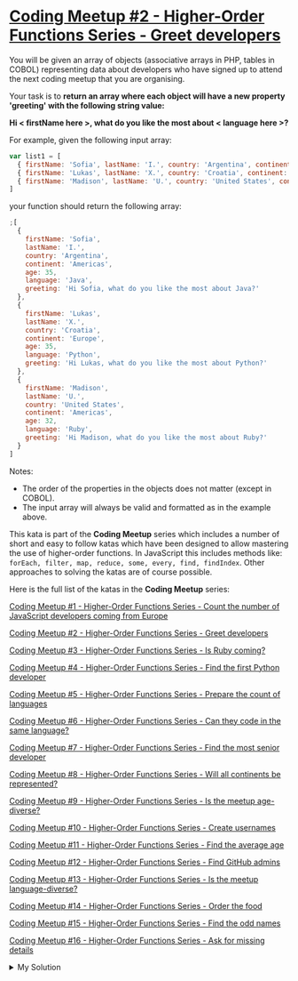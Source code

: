 # [Coding Meetup #2 - Higher-Order Functions Series - Greet developers](https://www.codewars.com/kata/58279e13c983ca4a2a00002a)

You will be given an array of objects (associative arrays in PHP, tables in COBOL) representing data about developers who have signed up to attend the next coding meetup that you are organising.

Your task is to **return an array where each object will have a new property 'greeting' with the following string value:**

**Hi < firstName here >, what do you like the most about < language here >?**

For example, given the following input array:

```js
var list1 = [
  { firstName: 'Sofia', lastName: 'I.', country: 'Argentina', continent: 'Americas', age: 35, language: 'Java' },
  { firstName: 'Lukas', lastName: 'X.', country: 'Croatia', continent: 'Europe', age: 35, language: 'Python' },
  { firstName: 'Madison', lastName: 'U.', country: 'United States', continent: 'Americas', age: 32, language: 'Ruby' }
]
```

your function should return the following array:

```js
;[
  {
    firstName: 'Sofia',
    lastName: 'I.',
    country: 'Argentina',
    continent: 'Americas',
    age: 35,
    language: 'Java',
    greeting: 'Hi Sofia, what do you like the most about Java?'
  },
  {
    firstName: 'Lukas',
    lastName: 'X.',
    country: 'Croatia',
    continent: 'Europe',
    age: 35,
    language: 'Python',
    greeting: 'Hi Lukas, what do you like the most about Python?'
  },
  {
    firstName: 'Madison',
    lastName: 'U.',
    country: 'United States',
    continent: 'Americas',
    age: 32,
    language: 'Ruby',
    greeting: 'Hi Madison, what do you like the most about Ruby?'
  }
]
```

Notes:

- The order of the properties in the objects does not matter (except in COBOL).
- The input array will always be valid and formatted as in the example above.

This kata is part of the **Coding Meetup** series which includes a number of short and easy to follow katas which have been designed to allow mastering the use of higher-order functions. In JavaScript this includes methods like: `forEach, filter, map, reduce, some, every, find, findIndex`. Other approaches to solving the katas are of course possible.

Here is the full list of the katas in the **Coding Meetup** series:

[Coding Meetup #1 - Higher-Order Functions Series - Count the number of JavaScript developers coming from Europe](http://www.codewars.com/kata/coding-meetup-number-1-higher-order-functions-series-count-the-number-of-javascript-developers-coming-from-europe)

[Coding Meetup #2 - Higher-Order Functions Series - Greet developers](https://www.codewars.com/kata/coding-meetup-number-2-higher-order-functions-series-greet-developers)

[Coding Meetup #3 - Higher-Order Functions Series - Is Ruby coming?](https://www.codewars.com/kata/coding-meetup-number-3-higher-order-functions-series-is-ruby-coming)

[Coding Meetup #4 - Higher-Order Functions Series - Find the first Python developer](https://www.codewars.com/kata/coding-meetup-number-4-higher-order-functions-series-find-the-first-python-developer)

[Coding Meetup #5 - Higher-Order Functions Series - Prepare the count of languages](https://www.codewars.com/kata/coding-meetup-number-5-higher-order-functions-series-prepare-the-count-of-languages)

[Coding Meetup #6 - Higher-Order Functions Series - Can they code in the same language?](https://www.codewars.com/kata/coding-meetup-number-6-higher-order-functions-series-can-they-code-in-the-same-language)

[Coding Meetup #7 - Higher-Order Functions Series - Find the most senior developer](http://www.codewars.com/kata/coding-meetup-number-7-higher-order-functions-series-find-the-most-senior-developer)

[Coding Meetup #8 - Higher-Order Functions Series - Will all continents be represented?](https://www.codewars.com/kata/coding-meetup-number-8-higher-order-functions-series-will-all-continents-be-represented)

[Coding Meetup #9 - Higher-Order Functions Series - Is the meetup age-diverse?](https://www.codewars.com/kata/coding-meetup-number-9-higher-order-functions-series-is-the-meetup-age-diverse)

[Coding Meetup #10 - Higher-Order Functions Series - Create usernames](https://www.codewars.com/kata/coding-meetup-number-10-higher-order-functions-series-create-usernames)

[Coding Meetup #11 - Higher-Order Functions Series - Find the average age](https://www.codewars.com/kata/coding-meetup-number-11-higher-order-functions-series-find-the-average-age)

[Coding Meetup #12 - Higher-Order Functions Series - Find GitHub admins](https://www.codewars.com/kata/coding-meetup-number-12-higher-order-functions-series-find-github-admins)

[Coding Meetup #13 - Higher-Order Functions Series - Is the meetup language-diverse?](https://www.codewars.com/kata/coding-meetup-number-13-higher-order-functions-series-is-the-meetup-language-diverse)

[Coding Meetup #14 - Higher-Order Functions Series - Order the food](https://www.codewars.com/kata/coding-meetup-number-14-higher-order-functions-series-order-the-food)

[Coding Meetup #15 - Higher-Order Functions Series - Find the odd names](https://www.codewars.com/kata/coding-meetup-number-15-higher-order-functions-series-find-the-odd-names)

[Coding Meetup #16 - Higher-Order Functions Series - Ask for missing details](https://www.codewars.com/kata/coding-meetup-number-16-higher-order-functions-series-ask-for-missing-details)

<details><summary>My Solution</summary>

```js
function greetDevelopers(list) {
  return list.map(dev => ({
    ...dev,
    greeting: `Hi ${dev.firstName}, what do you like the most about ${dev.language}?`
  }))
}
```

</details>
